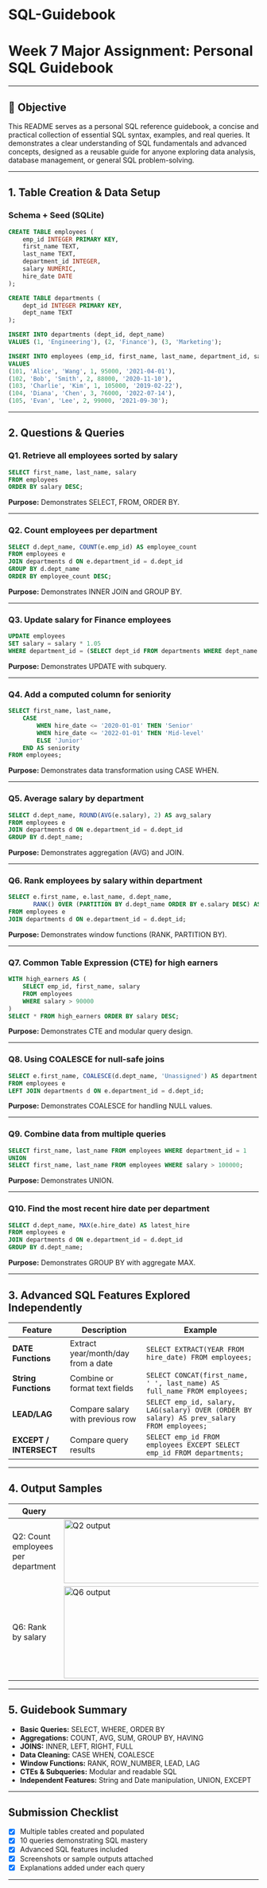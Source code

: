 # SQL-Guidebook

# Week 7 Major Assignment: Personal SQL Guidebook

---

## 🎯 Objective

This README serves as a personal SQL reference guidebook, a concise and practical collection of essential SQL syntax, examples, and real queries. It demonstrates a clear understanding of SQL fundamentals and advanced concepts, designed as a reusable guide for anyone exploring data analysis, database management, or general SQL problem-solving.

---

## 1. Table Creation & Data Setup

### Schema + Seed (SQLite)

```sql
CREATE TABLE employees (
    emp_id INTEGER PRIMARY KEY,
    first_name TEXT,
    last_name TEXT,
    department_id INTEGER,
    salary NUMERIC,
    hire_date DATE
);

CREATE TABLE departments (
    dept_id INTEGER PRIMARY KEY,
    dept_name TEXT
);

INSERT INTO departments (dept_id, dept_name)
VALUES (1, 'Engineering'), (2, 'Finance'), (3, 'Marketing');

INSERT INTO employees (emp_id, first_name, last_name, department_id, salary, hire_date)
VALUES
(101, 'Alice', 'Wang', 1, 95000, '2021-04-01'),
(102, 'Bob', 'Smith', 2, 88000, '2020-11-10'),
(103, 'Charlie', 'Kim', 1, 105000, '2019-02-22'),
(104, 'Diana', 'Chen', 3, 76000, '2022-07-14'),
(105, 'Evan', 'Lee', 2, 99000, '2021-09-30');
```

---

## 2. Questions & Queries

### Q1. Retrieve all employees sorted by salary

```sql
SELECT first_name, last_name, salary
FROM employees
ORDER BY salary DESC;
```

**Purpose:** Demonstrates SELECT, FROM, ORDER BY.

---

### Q2. Count employees per department

```sql
SELECT d.dept_name, COUNT(e.emp_id) AS employee_count
FROM employees e
JOIN departments d ON e.department_id = d.dept_id
GROUP BY d.dept_name
ORDER BY employee_count DESC;
```

**Purpose:** Demonstrates INNER JOIN and GROUP BY.

---

### Q3. Update salary for Finance employees

```sql
UPDATE employees
SET salary = salary * 1.05
WHERE department_id = (SELECT dept_id FROM departments WHERE dept_name = 'Finance');
```

**Purpose:** Demonstrates UPDATE with subquery.

---

### Q4. Add a computed column for seniority

```sql
SELECT first_name, last_name,
    CASE
        WHEN hire_date <= '2020-01-01' THEN 'Senior'
        WHEN hire_date <= '2022-01-01' THEN 'Mid-level'
        ELSE 'Junior'
    END AS seniority
FROM employees;
```

**Purpose:** Demonstrates data transformation using CASE WHEN.

---

### Q5. Average salary by department

```sql
SELECT d.dept_name, ROUND(AVG(e.salary), 2) AS avg_salary
FROM employees e
JOIN departments d ON e.department_id = d.dept_id
GROUP BY d.dept_name;
```

**Purpose:** Demonstrates aggregation (AVG) and JOIN.

---

### Q6. Rank employees by salary within department

```sql
SELECT e.first_name, e.last_name, d.dept_name,
       RANK() OVER (PARTITION BY d.dept_name ORDER BY e.salary DESC) AS rank_in_dept
FROM employees e
JOIN departments d ON e.department_id = d.dept_id;
```

**Purpose:** Demonstrates window functions (RANK, PARTITION BY).

---

### Q7. Common Table Expression (CTE) for high earners

```sql
WITH high_earners AS (
    SELECT emp_id, first_name, salary
    FROM employees
    WHERE salary > 90000
)
SELECT * FROM high_earners ORDER BY salary DESC;
```

**Purpose:** Demonstrates CTE and modular query design.

---

### Q8. Using COALESCE for null-safe joins

```sql
SELECT e.first_name, COALESCE(d.dept_name, 'Unassigned') AS department
FROM employees e
LEFT JOIN departments d ON e.department_id = d.dept_id;
```

**Purpose:** Demonstrates COALESCE for handling NULL values.

---

### Q9. Combine data from multiple queries

```sql
SELECT first_name, last_name FROM employees WHERE department_id = 1
UNION
SELECT first_name, last_name FROM employees WHERE salary > 100000;
```

**Purpose:** Demonstrates UNION.

---

### Q10. Find the most recent hire date per department

```sql
SELECT d.dept_name, MAX(e.hire_date) AS latest_hire
FROM employees e
JOIN departments d ON e.department_id = d.dept_id
GROUP BY d.dept_name;
```

**Purpose:** Demonstrates GROUP BY with aggregate MAX.

---

## 3. Advanced SQL Features Explored Independently

| Feature                | Description                        | Example                                                                                    |
| ---------------------- | ---------------------------------- | ------------------------------------------------------------------------------------------ |
| **DATE Functions**     | Extract year/month/day from a date | `SELECT EXTRACT(YEAR FROM hire_date) FROM employees;`                                      |
| **String Functions**   | Combine or format text fields      | `SELECT CONCAT(first_name, ' ', last_name) AS full_name FROM employees;`                   |
| **LEAD/LAG**           | Compare salary with previous row   | `SELECT emp_id, salary, LAG(salary) OVER (ORDER BY salary) AS prev_salary FROM employees;` |
| **EXCEPT / INTERSECT** | Compare query results              | `SELECT emp_id FROM employees EXCEPT SELECT emp_id FROM departments;`                      |

---

## 4. Output Samples

| Query | Sample Output |
| --- | --- |
| Q2: Count employees per department | <img width="710" height="128" alt="Q2 output" src="https://github.com/user-attachments/assets/fbf98f4a-4f87-460c-ac10-9da66fea8fa7" /> |
| Q6: Rank by salary | <img width="1175" height="185" alt="Q6 output" src="https://github.com/user-attachments/assets/c2260ade-b4ee-4d30-8833-f21d862ea9d8" /> |


---

## 5. Guidebook Summary

* **Basic Queries:** SELECT, WHERE, ORDER BY
* **Aggregations:** COUNT, AVG, SUM, GROUP BY, HAVING
* **JOINS:** INNER, LEFT, RIGHT, FULL
* **Data Cleaning:** CASE WHEN, COALESCE
* **Window Functions:** RANK, ROW_NUMBER, LEAD, LAG
* **CTEs & Subqueries:** Modular and readable SQL
* **Independent Features:** String and Date manipulation, UNION, EXCEPT

---

## Submission Checklist

* [x] Multiple tables created and populated
* [x] 10 queries demonstrating SQL mastery
* [x] Advanced SQL features included
* [x] Screenshots or sample outputs attached
* [x] Explanations added under each query

---
